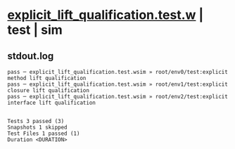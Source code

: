 # [explicit_lift_qualification.test.w](../../../../../examples/tests/valid/explicit_lift_qualification.test.w) | test | sim

## stdout.log
```log
pass ─ explicit_lift_qualification.test.wsim » root/env0/test:explicit method lift qualification   
pass ─ explicit_lift_qualification.test.wsim » root/env1/test:explicit closure lift qualification  
pass ─ explicit_lift_qualification.test.wsim » root/env2/test:explicit interface lift qualification
 
 
Tests 3 passed (3)
Snapshots 1 skipped
Test Files 1 passed (1)
Duration <DURATION>
```

